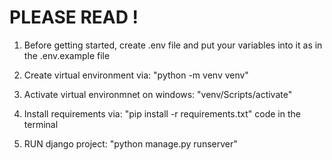 # PLEASE READ !


1. Before getting started, create .env file and put your variables into it as in the .env.example file

2. Create virtual environment via: "python -m venv venv"

3. Activate virtual environmnet on windows: "venv/Scripts/activate"
   
4. Install requirements via: "pip install -r requirements.txt" code in the terminal

5. RUN django project: "python manage.py runserver"
